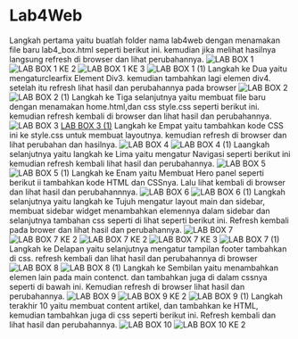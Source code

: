 # Lab4Web
Langkah pertama yaitu buatlah folder nama lab4web dengan menamakan file baru lab4_box.html seperti berikut ini. kemudian jika melihat hasilnya langsung refresh di browser dan lihat perubahannya.
![LAB BOX 1](https://user-images.githubusercontent.com/56400200/115934733-f0292500-a4bb-11eb-80b6-6aeff97a931e.PNG)
![LAB BOX 1 KE 2](https://user-images.githubusercontent.com/56400200/115935080-9ecd6580-a4bc-11eb-88a1-e91b926a2825.PNG)
![LAB BOX 1 KE 3](https://user-images.githubusercontent.com/56400200/115935151-c3294200-a4bc-11eb-96d9-66f0d614515f.PNG)
![LAB BOX 1 (1)](https://user-images.githubusercontent.com/56400200/115935701-f3251500-a4bd-11eb-8659-e37d14852735.PNG)
Langkah ke Dua yaitu mengaturclearfix Element Div3. kemudian tambahkan lagi elemen div4. setelah itu refresh lihat hasil dan perubahannya pada browser
![LAB BOX 2](https://user-images.githubusercontent.com/56400200/115935419-519dc380-a4bd-11eb-8df8-fb7907e14e48.PNG)
![LAB BOX 2 (1)](https://user-images.githubusercontent.com/56400200/115935479-74c87300-a4bd-11eb-9815-fec026ca136a.PNG)
Langkah ke Tiga selanjutnya yaitu membuat file baru dengan menamakan home.html,dan css style.css seperti berikut ini. kemudian refresh kembali di browser dan lihat hasil dan perubahannya.
![LAB BOX 3](https://user-images.githubusercontent.com/56400200/115935785-223b8680-a4be-11eb-9fce-4c892219d367.PNG)
[LAB BOX 3 (1)](https://user-images.githubusercontent.com/56400200/115935841-426b4580-a4be-11eb-943a-f497d6b89f6f.PNG)
Langkah ke Empat yaitu tambahkan kode CSS ini ke style.css untuk membuat layoutnya. kemudian refresh di browser dan lihat perubahan dan hasilnya.
![LAB BOX 4](https://user-images.githubusercontent.com/56400200/115936189-d210f400-a4be-11eb-8083-0a586d94e822.PNG)
![LAB BOX 4 (1)](https://user-images.githubusercontent.com/56400200/115936262-f8369400-a4be-11eb-9cc9-df2c5958a900.PNG)
Laangkah selanjutnya yaitu langkah ke Lima yaitu mengatur Navigasi seperti berikut ini kemudian refresh kembali lihat hasil dan perubahannya.
![LAB BOX 5](https://user-images.githubusercontent.com/56400200/115936403-582d3a80-a4bf-11eb-846d-75352af9723a.PNG)
![LAB BOX 5 (1)](https://user-images.githubusercontent.com/56400200/115936457-7dba4400-a4bf-11eb-9462-b219ad487dd9.PNG)
Langkah ke Enam yaitu Membuat Hero panel seperti berikut ii tambahkan kode HTML dan CSSnya. Lalu lihat kembali di browser dan lihat hasil dan perubahannnya.
![LAB BOX 6](https://user-images.githubusercontent.com/56400200/115936616-ebff0680-a4bf-11eb-94d6-78d4550a6e1d.PNG)
![LAB BOX 6 (1)](https://user-images.githubusercontent.com/56400200/115936680-1cdf3b80-a4c0-11eb-8181-98c8352e8450.PNG)
Langkah selanjutnya yaitu langkah ke Tujuh mengatur layout main dan sidebar, membuat sidebar widget menambahkan elemennya dalam sidebar dan selanjutnya tambahan css seperti di lihat seperti berikut ini. Refresh kembali pada brower dan lihat hasil dan perubahannya.
![LAB BOX 7](https://user-images.githubusercontent.com/56400200/115942689-abaa8300-a4d5-11eb-9d8d-4f065cb0f203.PNG)
![LAB BOX 7 KE 2](https://user-images.githubusercontent.com/56400200/115942769-004dfe00-a4d6-11eb-84b4-b1772c46da97.PNG)
![LAB BOX 7 KE 2](https://user-images.githubusercontent.com/56400200/115942769-004dfe00-a4d6-11eb-84b4-b1772c46da97.PNG)
![LAB BOX 7 KE 3](https://user-images.githubusercontent.com/56400200/115942854-6dfa2a00-a4d6-11eb-9772-4881436b80df.PNG)
![LAB BOX 7 (1)](https://user-images.githubusercontent.com/56400200/115942955-45266480-a4d7-11eb-8ba6-f78116bf5c9a.PNG)
Langkah ke Delapan yaitu selanjutnya mengatur tampilan footer tambahkan di css. refresh kembali dan lihat hasil dan perubahannya di browser
![LAB BOX 8](https://user-images.githubusercontent.com/56400200/115943065-fa591c80-a4d7-11eb-8434-1a3e1660b8d5.PNG)
![LAB BOX 8 (1)](https://user-images.githubusercontent.com/56400200/115943102-3e4c2180-a4d8-11eb-9cc0-6f3ef54daafc.PNG)
Langkah ke Sembilan yaitu menambahkan elemen lain pada main contenct. dan tambahkan juga di dalam cssnya seperti di bawah ini. Kemudian refresh di browser lihat hasil dan perubahannya.
![LAB BOX 9](https://user-images.githubusercontent.com/56400200/115943243-f1b51600-a4d8-11eb-9ac1-7c0e677405cf.PNG)
![LAB BOX 9 KE 2](https://user-images.githubusercontent.com/56400200/115943273-25903b80-a4d9-11eb-8665-a3cb07df353f.PNG)
![LAB BOX 9 (1)](https://user-images.githubusercontent.com/56400200/115943358-a8b19180-a4d9-11eb-8927-d5318f18c6b4.PNG)
Langkah terakhir 10 yaitu membuat content artikel, dan tambahkan ke HTML, kemudian tambahkan juga di css seperti berikut ini. Refresh kembali dan lihat hasil dan perubahannya.
![LAB BOX 10](https://user-images.githubusercontent.com/56400200/115943503-85d3ad00-a4da-11eb-9f98-729dd078098d.PNG)
![LAB BOX 10 KE 2](https://user-images.githubusercontent.com/56400200/115943543-b0256a80-a4da-11eb-9897-8a3c3c52311a.PNG)
